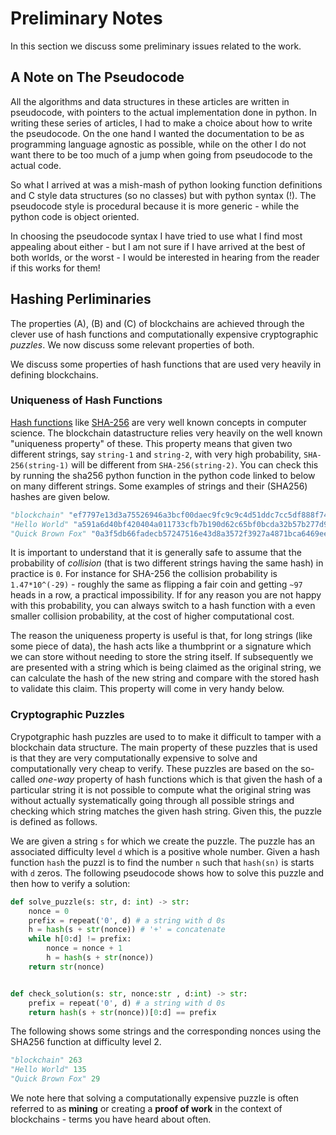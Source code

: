 # Preliminary Notes

In this section we discuss some preliminary issues related to the work.

## A Note on The Pseudocode

All the algorithms and data structures in these articles are written in pseudocode, with pointers to the actual implementation done in python. In writing these series of articles, I had to make a choice about how to write the pseudocode. On the one hand I wanted the documentation to be as programming language agnostic as possible, while on the other I do not want there to be too much of a jump when going from pseudocode to the actual code.

So what I arrived at was a mish-mash of python looking function definitions and C style data structures (so no classes) but with python syntax (!). The pseudocode style is procedural because it is more generic - while the python code is object oriented.  

In choosing the pseudocode syntax I have tried to use what I find most appealing about either - but I am not sure if I have arrived at the best of both worlds, or the worst - I would be interested in hearing from the reader if this works for them!

## Hashing Perliminaries

The properties (A), (B) and (C) of blockchains are achieved through the clever use of hash functions and computationally expensive cryptographic _puzzles_. We now discuss some relevant properties of both.

We discuss some properties of hash functions that are used very heavily in defining blockchains.

### Uniqueness of Hash Functions

[Hash functions](https://en.wikipedia.org/wiki/Hash_function) like [SHA-256](https://en.wikipedia.org/wiki/SHA-2) are very well known concepts in computer science. The blockchain datastructure relies very heavily on the well known "uniqueness property" of these. This property means that given two different strings, say `string-1` and `string-2`, with very high probability, `SHA-256(string-1)` will be different from `SHA-256(string-2)`. You can check this by running the sha256 python function in the python code linked to below on many different strings. Some examples of strings and their (SHA256) hashes are given below.

```python
"blockchain" "ef7797e13d3a75526946a3bcf00daec9fc9c9c4d51ddc7cc5df888f74dd434d1"
"Hello World" "a591a6d40bf420404a011733cfb7b190d62c65bf0bcda32b57b277d9ad9f146e"
"Quick Brown Fox" "0a3f5db66fadecb57247516e43d8a3572f3927a4871bca6469ee5a6fb3022041"

```

It is important to understand that it is generally safe to assume that the probability of _collision_ (that is two different strings having the same hash) in practice is `0`. For instance for SHA-256 the collision probability is `1.47*10^(-29)` - roughly the same as flipping a fair coin and getting `~97` heads in a row, a practical impossibility. If for any reason you are not happy with this probability, you can always switch to a hash function with a even smaller collision probability, at the cost of higher computational cost.

The reason the uniqueness property is useful is that, for long strings (like some piece of data), the hash acts like a thumbprint or a signature which we can store without needing to store the string itself. If subsequently we are presented with a string which is being claimed as the original string, we can calculate the hash of the new string and compare with the stored hash to validate this claim. This property will come in very handy below.

### Cryptographic Puzzles

Crypotgraphic hash puzzles are used to to make it difficult to tamper with a blockchain data structure. The main property of these puzzles that is used is that they are very computationally expensive to solve and computationally very cheap to verify. These puzzles are based on the so-called _one-way_ property of hash functions which is that given the hash of a particular string it is not possible to compute what the original string was without actually systematically going through all possible strings and checking which string matches the given hash string. Given this, the puzzle is defined as follows.

We are given a string `s` for which we create the puzzle. The puzzle has an associated difficulty level `d` which is a positive whole number. Given a hash function `hash` the puzzl is to find the number `n` such that `hash(sn)` is starts with `d` zeros. The following pseudocode shows how to solve this puzzle and then how to verify a solution:
```python
def solve_puzzle(s: str, d: int) -> str:
    nonce = 0
    prefix = repeat('0', d) # a string with d 0s
    h = hash(s + str(nonce)) # '+' = concatenate
    while h[0:d] != prefix:
        nonce = nonce + 1
        h = hash(s + str(nonce))
    return str(nonce)


def check_solution(s: str, nonce:str , d:int) -> str:
    prefix = repeat('0', d) # a string with d 0s
    return hash(s + str(nonce))[0:d] == prefix
```

The following shows some strings and the corresponding nonces using the SHA256 function at difficulty level 2.
```python
"blockchain" 263
"Hello World" 135
"Quick Brown Fox" 29
```

We note here that solving a computationally expensive puzzle is often referred to as **mining** or creating a **proof of work** in the context of blockchains - terms you have heard about often. 

